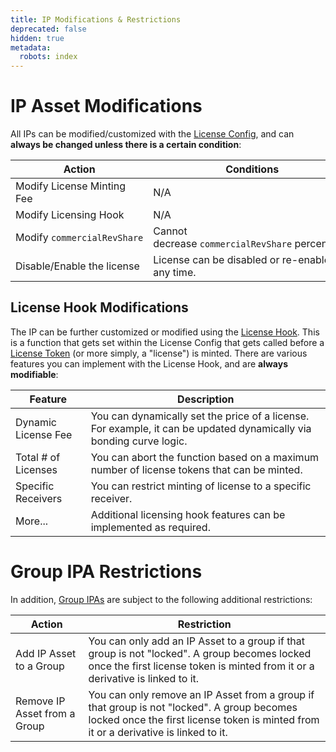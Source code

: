 ```yaml
---
title: IP Modifications & Restrictions
deprecated: false
hidden: true
metadata:
  robots: index
---
```

# IP Asset Modifications

All IPs can be modified/customized with the [License Config](doc:license-config-hook), and can **always be changed unless there is a certain condition**:

| **Action**                  | **Conditions**                                     |
| --------------------------- | -------------------------------------------------- |
| Modify License Minting Fee  | N/A                                                |
| Modify Licensing Hook       | N/A                                                |
| Modify `commercialRevShare` | Cannot decrease `commercialRevShare` percentage.   |
| Disable/Enable the license  | License can be disabled or re-enabled at any time. |

## License Hook Modifications

The IP can be further customized or modified using the [License Hook](https://docs.story.foundation/docs/license-config-hook#/licensing-hook). This is a function that gets set within the License Config that gets called before a [License Token](doc:license-token) (or more simply, a "license") is minted. There are various features you can implement with the License Hook, and are **always modifiable**:

| **Feature**         | **Description**                                                                                                     |
| ------------------- | ------------------------------------------------------------------------------------------------------------------- |
| Dynamic License Fee | You can dynamically set the price of a license. For example, it can be updated dynamically via bonding curve logic. |
| Total # of Licenses | You can abort the function based on a maximum number of license tokens that can be minted.                          |
| Specific Receivers  | You can restrict minting of license to a specific receiver.                                                         |
| More...             | Additional licensing hook features can be implemented as required.                                                  |

# Group IPA Restrictions

In addition, [Group IPAs](doc:grouping-module) are subject to the following additional restrictions:

| **Action**                   | **Restriction**                                                                                                                                                                    |
| ---------------------------- | ---------------------------------------------------------------------------------------------------------------------------------------------------------------------------------- |
| Add IP Asset to a Group      | You can only add an IP Asset to a group if that group is not "locked". A group becomes locked once the first license token is minted from it or a derivative is linked to it.      |
| Remove IP Asset from a Group | You can only remove an IP Asset from a group if that group is not "locked". A group becomes locked once the first license token is minted from it or a derivative is linked to it. |